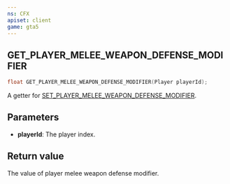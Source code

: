 ```yaml
---
ns: CFX
apiset: client
game: gta5
---
```

## GET_PLAYER_MELEE_WEAPON_DEFENSE_MODIFIER

```c
float GET_PLAYER_MELEE_WEAPON_DEFENSE_MODIFIER(Player playerId);
```

A getter for [SET_PLAYER_MELEE_WEAPON_DEFENSE_MODIFIER](#_0xAE540335B4ABC4E2).

## Parameters
* **playerId**: The player index.

## Return value
The value of player melee weapon defense modifier.
